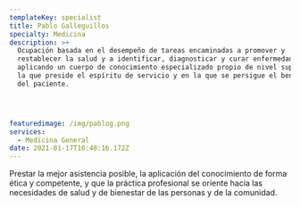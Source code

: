 ```yaml
---
templateKey: specialist
title: Pablo Galleguillos
specialty: Medicina
description: >+
  Ocupación basada en el desempeño de tareas encaminadas a promover y
  restablecer la salud y a identificar, diagnosticar y curar enfermedades
  aplicando un cuerpo de conocimiento especializado propio de nivel superior, en
  la que preside el espíritu de servicio y en la que se persigue el beneficio
  del paciente.




featuredimage: /img/pablog.png
services:
  - Medicina General
date: 2021-01-17T16:48:16.172Z
---
```

Prestar la mejor asistencia posible, la aplicación del conocimiento de forma ética y competente, y que la práctica profesional se oriente hacia las necesidades de salud y de bienestar de las personas y de la comunidad.